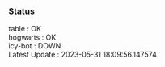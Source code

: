 ### Status


table : OK  
hogwarts : OK  
icy-bot : DOWN  
Latest Update : 2023-05-31 18:09:56.147574
